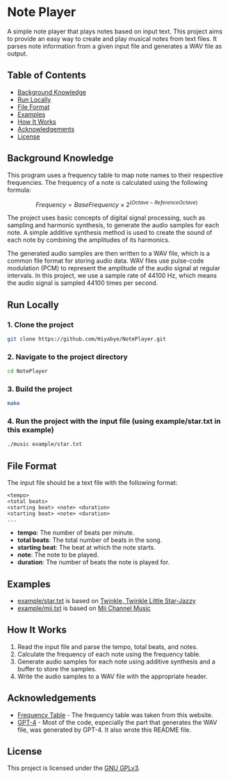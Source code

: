 # Note Player

A simple note player that plays notes based on input text. This project aims to provide an easy way to create and play musical notes from text files. It parses note information from a given input file and generates a WAV file as output.

## Table of Contents

- [Background Knowledge](#background-knowledge)
- [Run Locally](#run-locally)
- [File Format](#file-format)
- [Examples](#examples)
- [How It Works](#how-it-works)
- [Acknowledgements](#acknowledgements)
- [License](#license)

## Background Knowledge

This program uses a frequency table to map note names to their respective frequencies. The frequency of a note is calculated using the following formula:

$$
Frequency = BaseFrequency \times 2^{(Octave - ReferenceOctave)}
$$

The project uses basic concepts of digital signal processing, such as sampling and harmonic synthesis, to generate the audio samples for each note. A simple additive synthesis method is used to create the sound of each note by combining the amplitudes of its harmonics.

The generated audio samples are then written to a WAV file, which is a common file format for storing audio data. WAV files use pulse-code modulation (PCM) to represent the amplitude of the audio signal at regular intervals. In this project, we use a sample rate of 44100 Hz, which means the audio signal is sampled 44100 times per second.

## Run Locally

### 1. Clone the project
```bash
git clone https://github.com/Hiyabye/NotePlayer.git
```

### 2. Navigate to the project directory
```bash
cd NotePlayer
```

### 3. Build the project
```bash
make
```

### 4. Run the project with the input file (using example/star.txt in this example)
```bash
./music example/star.txt
```

## File Format

The input file should be a text file with the following format:
```
<tempo>
<total beats>
<starting beat> <note> <duration>
<starting beat> <note> <duration>
...
```

- **tempo**: The number of beats per minute.
- **total beats**: The total number of beats in the song.
- **starting beat**: The beat at which the note starts.
- **note**: The note to be played.
- **duration**: The number of beats the note is played for.

## Examples
- [example/star.txt](example/star.txt) is based on [Twinkle, Twinkle Little Star-Jazzy](https://www.free-scores.com/download-sheet-music.php?pdf=16329)
- [example/mii.txt](example/mii.txt) is based on [Mii Channel Music](https://musescore.com/pimplup/mii-channel)

## How It Works

1. Read the input file and parse the tempo, total beats, and notes.
2. Calculate the frequency of each note using the frequency table.
3. Generate audio samples for each note using additive synthesis and a buffer to store the samples.
4. Write the audio samples to a WAV file with the appropriate header.

## Acknowledgements
- [Frequency Table](https://pages.mtu.edu/~suits/notefreqs.html) - The frequency table was taken from this website.
- [GPT-4](https://chat.openai.com) - Most of the code, especially the part that generates the WAV file, was generated by GPT-4. It also wrote this README file.

## License
This project is licensed under the [GNU GPLv3](https://choosealicense.com/licenses/gpl-3.0/).